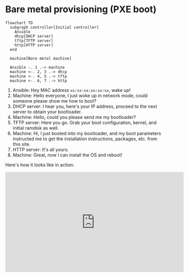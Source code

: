 # Bare metal provisioning (PXE boot)

```mermaid
flowchart TD
  subgraph controller[Initial controller]
    Ansible
    dhcp[DHCP server]
    tftp[TFTP server]
    http[HTTP server]
  end

  machine[Bare metal machine]

  Ansible -. 1 .-> machine
  machine <-. 2, 3 .-> dhcp
  machine <-. 4, 5 .-> tftp
  machine <-. 6, 7 .-> http
```

1. Ansible: Hey MAC address `xx:xx:xx:xx:xx:xx`, wake up!
2. Machine: Hello everyone, I just woke up in network mode, could someone please show me how to boot?
3. DHCP server: I hear you, here's your IP address, proceed to the next server to obtain your bootloader.
4. Machine: Hello, could you please send me my bootloader?
5. TFTP server: Here you go. Grab your boot configuration, kernel, and initial ramdisk as well.
6. Machine: Hi, I just booted into my bootloader, and my boot parameters instructed me to get the installation instructions, packages, etc. from this site.
7. HTTP server: It's all yours.
8. Machine: Great, now I can install the OS and reboot!

Here's how it looks like in action:

<iframe width="560" height="315" src="https://www.youtube-nocookie.com/embed/y-d7btNNAT8" title="YouTube video player" frameborder="0" allow="accelerometer; autoplay; clipboard-write; encrypted-media; gyroscope; picture-in-picture" allowfullscreen></iframe>
